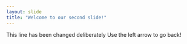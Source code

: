 ```yaml
---
layout: slide
title: "Welcome to our second slide!"
---
```

This line has been changed deliberately
Use the left arrow to go back!
